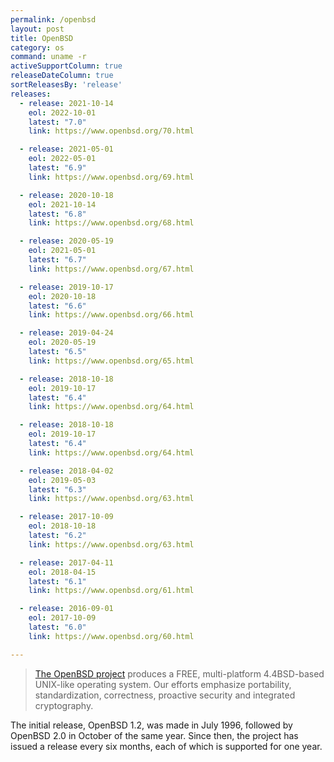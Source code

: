 ```yaml
---
permalink: /openbsd
layout: post
title: OpenBSD
category: os
command: uname -r
activeSupportColumn: true
releaseDateColumn: true
sortReleasesBy: 'release'
releases:
  - release: 2021-10-14
    eol: 2022-10-01
    latest: "7.0"
    link: https://www.openbsd.org/70.html

  - release: 2021-05-01
    eol: 2022-05-01
    latest: "6.9"
    link: https://www.openbsd.org/69.html

  - release: 2020-10-18
    eol: 2021-10-14
    latest: "6.8"
    link: https://www.openbsd.org/68.html

  - release: 2020-05-19
    eol: 2021-05-01
    latest: "6.7"
    link: https://www.openbsd.org/67.html

  - release: 2019-10-17
    eol: 2020-10-18
    latest: "6.6"
    link: https://www.openbsd.org/66.html

  - release: 2019-04-24
    eol: 2020-05-19
    latest: "6.5"
    link: https://www.openbsd.org/65.html

  - release: 2018-10-18
    eol: 2019-10-17
    latest: "6.4"
    link: https://www.openbsd.org/64.html

  - release: 2018-10-18
    eol: 2019-10-17
    latest: "6.4"
    link: https://www.openbsd.org/64.html

  - release: 2018-04-02
    eol: 2019-05-03
    latest: "6.3"
    link: https://www.openbsd.org/63.html

  - release: 2017-10-09
    eol: 2018-10-18
    latest: "6.2"
    link: https://www.openbsd.org/63.html

  - release: 2017-04-11
    eol: 2018-04-15
    latest: "6.1"
    link: https://www.openbsd.org/61.html

  - release: 2016-09-01
    eol: 2017-10-09
    latest: "6.0"
    link: https://www.openbsd.org/60.html

---
```


> [The OpenBSD project](https://www.openbsd.org/) produces a FREE, multi-platform 4.4BSD-based UNIX-like operating system. Our efforts emphasize portability, standardization, correctness, proactive security and integrated cryptography.

The initial release, OpenBSD 1.2, was made in July 1996, followed by OpenBSD 2.0 in October of the same year. Since then, the project has issued a release every six months, each of which is supported for one year.
